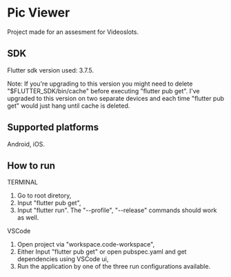 # Pic Viewer
Project made for an assesment for Videoslots.

## SDK 
Flutter sdk version used: 3.7.5. 

Note:
If you're upgrading to this version you might need to delete "$FLUTTER_SDK/bin/cache" before executing "flutter pub get".
I've upgraded to this version on two separate devices and each time "flutter pub get" would just hang until cache is deleted.

## Supported platforms
Android, iOS.

## How to run

TERMINAL
1. Go to root diretory,
1. Input "flutter pub get",
2. Input "flutter run". The "--profile", "--release" commands should work as well.

VSCode
1. Open project via "workspace.code-workspace",
1. Either Input "flutter pub get" or open pubspec.yaml and get dependencies using VSCode ui,
2. Run the application by one of the three run configurations available.